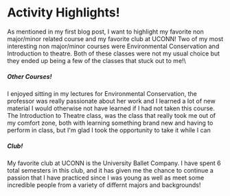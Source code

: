# Activity Highlights!
As mentioned in my first blog post, I want to highlight my favorite non major/minor related course and my favorite club at UCONN!
Two of my most interesting non major/minor courses were Environmental Conservation and Introduction to theatre. Both of these classes were not my usual choice but they ended up being a few of the classes that stuck out to me!\

##### Other Courses!
I enjoyed sitting in my lectures for Environmental Conservation, the professor was really passionate about her work and I learned a lot of new material I would otherwise not have learned if  I had not taken this course.\
The Introduction to Theatre class, was the class that really took me out of my comfort zone, both with learning something brand new and having to perform in class, but I'm glad I took the opportunity to take it while I can

##### Club!
My favorite club at UCONN is the University Ballet Company. I have spent 6 total semesters in this club, and it has given me the chance to continue a passion that I have practiced since I was young as well as meet some incredible people from a variety of differnt majors and backgrounds!
